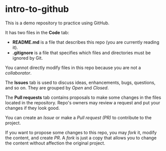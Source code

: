 # intro-to-github
This is a demo repository to practice using GitHub.

It has two files in the **Code** tab:
- **README.md** is a file that describes this repo (you are currently reading it).
- **.gitignore** is a file that specifies which files and directories must be ignored by Git.

You cannot directly modify files in this repo because you are not a *collaborator*.

The **Issues** tab is used to discuss ideas, enhancements, bugs, questions, and so on. They are grouped by *Open* and *Closed*.

The **Pull requests** tab contains proposals to make some changes in the files located in the repository. Repo's owners may review a request and put your changes if they look good.

You can create an *Issue* or make a *Pull request (PR)* to contribute to the project.

If you want to propose some changes to this repo, you may *fork* it, modify the content, and create *PR*. A *fork* is just a copy that allows you to change the content without affection the original project.
